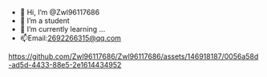 - 👋 Hi, I’m @Zwl96117686
- 👀 I’m a student
- 🌱 I’m currently learning ...
- 📫Email:2692266315@qq.com


https://github.com/Zwl96117686/Zwl96117686/assets/146918187/0056a58d-ad5d-4433-88e5-2e1614434952


<!---
Zwl96117686/Zwl96117686 is a ✨ special ✨ repository because its `README.md` (this file) appears on your GitHub profile.
You can click the Preview link to take a look at your changes.
--->
